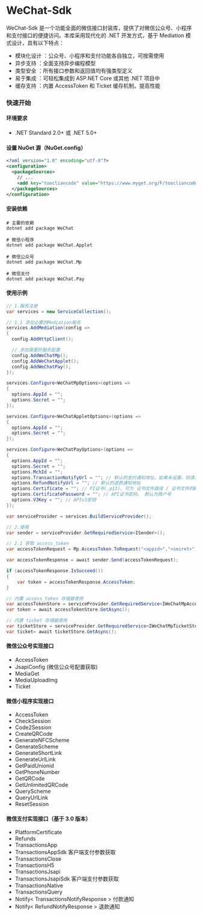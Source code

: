 # WeChat-Sdk

WeChat-Sdk 是一个功能全面的微信接口封装库，提供了对微信公众号、小程序和支付接口的便捷访问。本库采用现代化的 .NET 开发方式，基于 Mediation 模式设计，具有以下特点：

- 模块化设计 ：公众号、小程序和支付功能各自独立，可按需使用
- 异步支持 ：全面支持异步编程模型
- 类型安全 ：所有接口参数和返回值均有强类型定义
- 易于集成 ：可轻松集成到 ASP.NET Core 或其他 .NET 项目中
- 缓存支持 ：内置 AccessToken 和 Ticket 缓存机制，提高性能

### 快速开始

#### 环境要求

- .NET Standard 2.0+ 或 .NET 5.0+

#### 设置 NuGet 源（NuGet.config）

```xml
<?xml version="1.0" encoding="utf-8"?>
<configuration>
  <packageSources>
    // ...
    <add key="toocliancode" value="https://www.myget.org/F/toocliancode/api/v3/index.json" />
  </packageSources>
</configuration>
```

#### 安装依赖

```cil
# 主要的依赖
dotnet add package WeChat

# 微信小程序
dotnet add package WeChat.Applet

# 微信公众号
dotnet add package WeChat.Mp

# 微信支付
dotnet add package WeChat.Pay
```

#### 使用示例

```csharp
// 1.服务注册
var services = new ServiceCollection();

// 1.1 添加必要的Mediation服务
services.AddMediation(config =>
{
  config.AddHttpClient();

  // 添加需要的服务配置
  config.AddWeChatMp();
  config.AddWeChatApplet();
  config.AddWeChatPay();
});

services.Configure<WeChatMpOptions>(options =>
{
  options.AppId = "";
  options.Secret = "";
});

services.Configure<WeChatAppletOptions>(options =>
{
  options.AppId = "";
  options.Secret = "";
});

services.Configure<WeChatPayOptions>(options =>
{
  options.AppId = "";
  options.Secret = "";
  options.MchId = "";
  options.TransactionNotifyUrl = ""; // 默认的支付通知地址。如果未设置，则请求接口时必须传入
  options.RefundNotifyUrl = ""; // 默认的退款通知地址
  options.Certificate = ""; // PI证书(.p12)。可为 证书文件路径 / 证书文件的Base64编码
  options.CertificatePassword = ""; // API证书密码。 默认为商户号
  options.V3Key = ""; // APIv3密钥
});

var serviceProvider = services.BuildServiceProvider();

// 2.使用
var sender = serviceProvider.GetRequiredService<ISender>();

// 2.1 获取 access_token
var accessTokenRequest = Mp.AccessToken.ToRequest("<appid>","<secret>");

var accessTokenResponse = await sender.Send(accessTokenRequest);

if (accessTokenResponse.IsSucceed())
{
    var token = accessTokenResponse.AccessToken;
}

// 内置 access_token 存储器使用
var accessTokenStore = serviceProvider.GetRequiredService<IWeChatMpAccessTokenStore>();
var token = await accessTokenStore.GetAsync();

// 内置 ticket 存储器使用
var ticketStore = serviceProvider.GetRequiredService<IWeChatMpTicketStore>();
var ticket= await ticketStore.GetAsync();

```

#### 微信公众号实现接口

- AccessToken
- JsapiConfig (微信公众号配置获取)
- MediaGet
- MediaUploadImg
- Ticket

#### 微信小程序实现接口

- AccessToken
- CheckSession
- Code2Session
- CreateQRCode
- GenerateNFCScheme
- GenerateScheme
- GenerateShortLink
- GenerateUrlLink
- GetPaidUnionid
- GetPhoneNumber
- GetQRCode
- GetUnlimitedQRCode
- QueryScheme
- QueryUrlLink
- ResetSession

#### 微信支付实现接口（基于 3.0 版本）

- PlatformCertificate
- Refunds
- TransactionsApp
- TransactionsAppSdk 客户端支付参数获取
- TransactionsClose
- TransactionsH5
- TransactionsJsapi
- TransactionsJsapiSdk 客户端支付参数获取
- TransactionsNative
- TransactionsQuery
- Notify< TransactionsNotifyResponse > 付款通知
- Notify< RefundNotifyResponse > 退款通知
